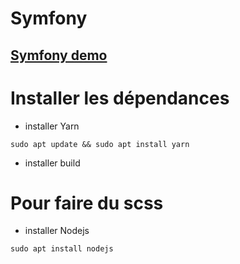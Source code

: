 # Symfony
## [Symfony demo](https://github.com/theomeunier/demo-symfony)


# Installer les dépendances

- installer Yarn

`sudo apt update && sudo apt install yarn`  


- installer build


# Pour faire du scss

- installer Nodejs

`sudo apt install nodejs`  
